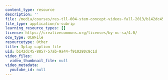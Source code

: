```yaml
---
content_type: resource
description: ''
file: /media/courses/res-tll-004-stem-concept-videos-fall-2013/b142dc45885757ab9a44f910280c8c1d_-fhWuEt5yKc.vtt
file_type: application/x-subrip
learning_resource_types: []
license: https://creativecommons.org/licenses/by-nc-sa/4.0/
ocw_type: OCWFile
resourcetype: Other
title: 3play caption file
uid: b142dc45-8857-57ab-9a44-f910280c8c1d
video_files:
  video_thumbnail_file: null
video_metadata:
  youtube_id: null
---
```

